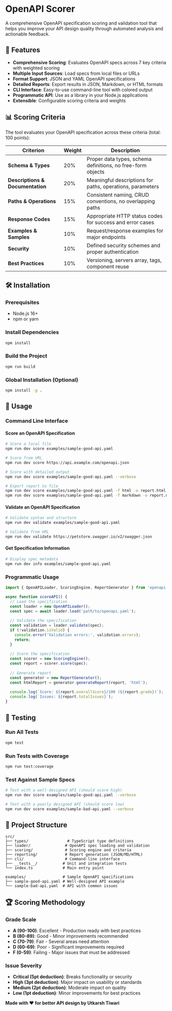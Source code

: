 # OpenAPI Scorer

A comprehensive OpenAPI specification scoring and validation tool that helps you improve your API design quality through automated analysis and actionable feedback.

## 🚀 Features

- **Comprehensive Scoring**: Evaluates OpenAPI specs across 7 key criteria with weighted scoring
- **Multiple Input Sources**: Load specs from local files or URLs
- **Format Support**: JSON and YAML OpenAPI specifications  
- **Detailed Reports**: Export results in JSON, Markdown, or HTML formats
- **CLI Interface**: Easy-to-use command-line tool with colored output
- **Programmatic API**: Use as a library in your Node.js applications
- **Extensible**: Configurable scoring criteria and weights

## 📊 Scoring Criteria

The tool evaluates your OpenAPI specification across these criteria (total: 100 points):

| Criterion | Weight | Description |
|-----------|---------|-------------|
| **Schema & Types** | 20% | Proper data types, schema definitions, no free-form objects |
| **Descriptions & Documentation** | 20% | Meaningful descriptions for paths, operations, parameters |
| **Paths & Operations** | 15% | Consistent naming, CRUD conventions, no overlapping paths |
| **Response Codes** | 15% | Appropriate HTTP status codes for success and error cases |
| **Examples & Samples** | 10% | Request/response examples for major endpoints |
| **Security** | 10% | Defined security schemes and proper authentication |
| **Best Practices** | 10% | Versioning, servers array, tags, component reuse |

## 🛠️ Installation

### Prerequisites

- Node.js 16+ 
- npm or yarn

### Install Dependencies

```bash
npm install
```

### Build the Project

```bash
npm run build
```

### Global Installation (Optional)

```bash
npm install -g .
```

## 📖 Usage

### Command Line Interface

#### Score an OpenAPI Specification

```bash
# Score a local file
npm run dev score examples/sample-good-api.yaml

# Score from URL
npm run dev score https://api.example.com/openapi.json

# Score with detailed output
npm run dev score examples/sample-good-api.yaml --verbose

# Export report to file
npm run dev score examples/sample-good-api.yaml -f html -o report.html
npm run dev score examples/sample-good-api.yaml -f markdown -o report.md
```

#### Validate an OpenAPI Specification

```bash
# Validate syntax and structure
npm run dev validate examples/sample-good-api.yaml

# Validate from URL
npm run dev validate https://petstore.swagger.io/v2/swagger.json
```

#### Get Specification Information

```bash
# Display spec metadata
npm run dev info examples/sample-good-api.yaml
```

### Programmatic Usage

```typescript
import { OpenAPILoader, ScoringEngine, ReportGenerator } from 'openapi-scorer';

async function scoreAPI() {
  // Load the specification
  const loader = new OpenAPILoader();
  const spec = await loader.load('path/to/openapi.yaml');
  
  // Validate the specification
  const validation = loader.validate(spec);
  if (!validation.isValid) {
    console.error('Validation errors:', validation.errors);
    return;
  }
  
  // Score the specification
  const scorer = new ScoringEngine();
  const report = scorer.score(spec);
  
  // Generate report
  const generator = new ReportGenerator();
  const htmlReport = generator.generateReport(report, 'html');
  
  console.log(`Score: ${report.overallScore}/100 (${report.grade})`);
  console.log(`Issues: ${report.totalIssues}`);
}
```

## 🧪 Testing

### Run All Tests

```bash
npm test
```

### Run Tests with Coverage

```bash
npm run test:coverage
```

### Test Against Sample Specs

```bash
# Test with a well-designed API (should score high)
npm run dev score examples/sample-good-api.yaml --verbose

# Test with a poorly designed API (should score low)  
npm run dev score examples/sample-bad-api.yaml --verbose
```

## 📁 Project Structure

```
src/
├── types/                 # TypeScript type definitions
├── loader/               # OpenAPI spec loading and validation
├── scoring/              # Scoring engine and criteria
├── reporting/            # Report generation (JSON/MD/HTML)
├── cli/                  # Command-line interface
├── __tests__/           # Unit and integration tests
└── index.ts             # Main entry point

examples/                # Sample OpenAPI specifications
├── sample-good-api.yaml # Well-designed API example
└── sample-bad-api.yaml  # API with common issues
```

## 🏆 Scoring Methodology

### Grade Scale
- **A (90-100)**: Excellent - Production ready with best practices
- **B (80-89)**: Good - Minor improvements recommended  
- **C (70-79)**: Fair - Several areas need attention
- **D (60-69)**: Poor - Significant improvements required
- **F (0-59)**: Failing - Major issues that must be addressed

### Issue Severity
- **Critical (5pt deduction)**: Breaks functionality or security
- **High (3pt deduction)**: Major impact on usability or standards
- **Medium (2pt deduction)**: Moderate impact on quality
- **Low (1pt deduction)**: Minor improvements for best practices


**Made with ❤️ for better API design by Utkarsh Tiwari** 

